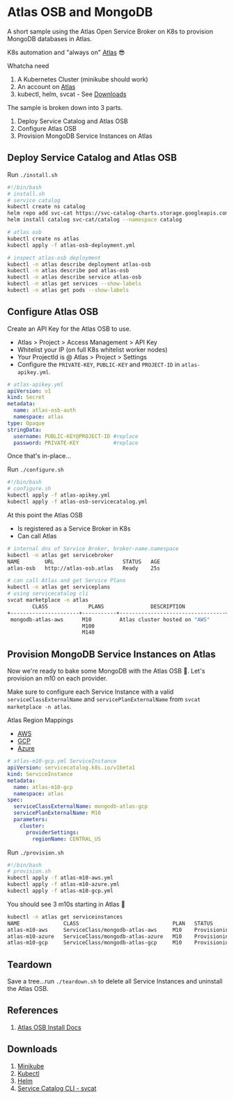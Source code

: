 # Atlas OSB and MongoDB

A short sample using the Atlas Open Service Broker on K8s to provision MongoDB databases in Atlas.

K8s automation and "always on" [Atlas](https://www.mongodb.com/cloud/atlas) :sunglasses:

Whatcha need

1. A Kubernetes Cluster (minikube should work)
1. An account on [Atlas](https://cloud.mongodb.com)
1. kubectl, helm, svcat - See [Downloads](#/downloads)

The sample is broken down into 3 parts.

1. Deploy Service Catalog and Atlas OSB
1. Configure Atlas OSB
1. Provision MongoDB Service Instances on Atlas

## Deploy Service Catalog and Atlas OSB

Run `./install.sh`

```bash
#!/bin/bash
# install.sh
# service catalog
kubectl create ns catalog
helm repo add svc-cat https://svc-catalog-charts.storage.googleapis.com
helm install catalog svc-cat/catalog --namespace catalog

# atlas osb
kubectl create ns atlas
kubectl apply -f atlas-osb-deployment.yml

# inspect atlas-osb deployment
kubectl -n atlas describe deployment atlas-osb
kubectl -n atlas describe pod atlas-osb
kubectl -n atlas describe service atlas-osb
kubectl -n atlas get services --show-labels
kubectl -n atlas get pods --show-labels
```

## Configure Atlas OSB

Create an API Key for the Atlas OSB to use.

* Atlas > Project > Access Management > API Key
* Whitelist your IP (on full K8s whitelist worker nodes)
* Your ProjectId is @ Atlas > Project > Settings
* Configure the `PRIVATE-KEY`, `PUBLIC-KEY` and `PROJECT-ID` in `atlas-apikey.yml`.


```yaml
# atlas-apikey.yml
apiVersion: v1
kind: Secret
metadata:
  name: atlas-osb-auth
  namespace: atlas
type: Opaque
stringData:
  username: PUBLIC-KEY@PROJECT-ID #replace
  password: PRIVATE-KEY           #replace
```

Once that's in-place...

Run `./configure.sh`

```bash
#!/bin/bash
# configure.sh
kubectl apply -f atlas-apikey.yml
kubectl apply -f atlas-osb-servicecatalog.yml
```

At this point the Atlas OSB

* Is registered as a Service Broker in K8s
* Can call Atlas

```bash
# internal dns of Service Broker, broker-name.namespace
kubectl -n atlas get servicebroker
NAME        URL                      STATUS   AGE
atlas-osb   http://atlas-osb.atlas   Ready    25s

# can call Atlas and get Service Plans
kubectl -n atlas get serviceplans
# using servicecatalog cli
svcat marketplace -n atlas
        CLASS             PLANS               DESCRIPTION             
+----------------------+-----------+----------------------------------+
 mongodb-atlas-aws      M10         Atlas cluster hosted on "AWS"     
                        M100                                          
                        M140                                      
```

## Provision MongoDB Service Instances on Atlas

Now we're ready to bake some MongoDB with the Atlas OSB :cake:.  Let's provision an m10 on each provider.

Make sure to configure each Service Instance with a valid `serviceClassExternalName` and `servicePlanExternalName` from `svcat marketplace -n atlas`.

Atlas Region Mappings
* [AWS](https://docs.atlas.mongodb.com/reference/amazon-aws/)
* [GCP](https://docs.atlas.mongodb.com/reference/google-gcp/)
* [Azure](https://docs.atlas.mongodb.com/reference/microsoft-azure/)

```yaml
# atlas-m10-gcp.yml ServiceInstance
apiVersion: servicecatalog.k8s.io/v1beta1
kind: ServiceInstance
metadata:
  name: atlas-m10-gcp
  namespace: atlas
spec:
  serviceClassExternalName: mongodb-atlas-gcp
  servicePlanExternalName: M10
  parameters:
    cluster:
      providerSettings:
        regionName: CENTRAL_US
```

Run `./provision.sh`

```bash
#!/bin/bash
# provision.sh
kubectl apply -f atlas-m10-aws.yml
kubectl apply -f atlas-m10-azure.yml
kubectl apply -f atlas-m10-gcp.yml
```

You should see 3 m10s starting in Atlas :eyes:

```bash
kubectl -n atlas get serviceinstances        
NAME              CLASS                              PLAN   STATUS         AGE
atlas-m10-aws     ServiceClass/mongodb-atlas-aws     M10    Provisioning   37s
atlas-m10-azure   ServiceClass/mongodb-atlas-azure   M10    Provisioning   37s
atlas-m10-gcp     ServiceClass/mongodb-atlas-gcp     M10    Provisioning   37s
```




## Teardown

Save a tree...run `./teardown.sh` to delete all Service Instances and uninstall the Atlas OSB.

## References

1. [Atlas OSB Install Docs](https://docs.mongodb.com/atlas-open-service-broker/current/installation/)


## Downloads

1. [Minikube](https://minikube.sigs.k8s.io/docs/start/)
1. [Kubectl](https://kubernetes.io/docs/tasks/tools/install-kubectl/)
1. [Helm](https://helm.sh/docs/intro/install/)
1. [Service Catalog CLI - svcat](https://github.com/kubernetes-sigs/service-catalog/blob/master/docs/install.md#installing-the-service-catalog-cli)

